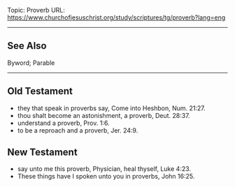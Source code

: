 Topic: Proverb
URL: https://www.churchofjesuschrist.org/study/scriptures/tg/proverb?lang=eng

---

## See Also

Byword; Parable

---

## Old Testament

- they that speak in proverbs say, Come into Heshbon, Num. 21:27.
- thou shalt become an astonishment, a proverb, Deut. 28:37.
- understand a proverb, Prov. 1:6.
- to be a reproach and a proverb, Jer. 24:9.

## New Testament

- say unto me this proverb, Physician, heal thyself, Luke 4:23.
- These things have I spoken unto you in proverbs, John 16:25.


